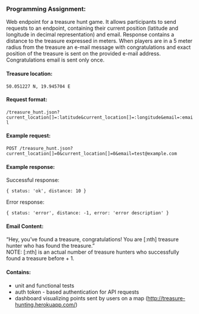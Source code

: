 ### Programming Assignment:

Web endpoint for a treasure hunt game.
It allows participants to send requests to an endpoint, containing their current position (latitude and longitude in decimal representation) and email. Response contains a distance to the treasure expressed in meters. When players are in a 5 meter radius from the treasure an e-mail message with congratulations and exact position of the treasure is sent on the provided e-mail address.
Congratulations email is sent only once. 

#### Treasure location:
`50.051227 N, 19.945704 E`

#### Request format: 
`/treasure_hunt.json?current_location[]=:latitude&current_location[]=:longitude&email=:email`

#### Example request:
`POST /treasure_hunt.json?current_location[]=0&current_location[]=0&email=test@example.com`

#### Example response:
Successful response:
```
{ status: 'ok', distance: 10 }
```
Error response:
```
{ status: 'error', distance: -1, error: 'error description' }
```

#### Email Content: 
“Hey, you’ve found a treasure, congratulations!
You are [:nth] treasure hunter who has found the treasure.” <br />
NOTE: [:nth] is an actual number of treasure hunters who successfully found a treasure before + 1.

#### Contains:
* unit and functional tests
* auth token - based authentication for API requests
* dashboard visualizing points sent by users on a map (http://treasure-hunting.herokuapp.com/)
